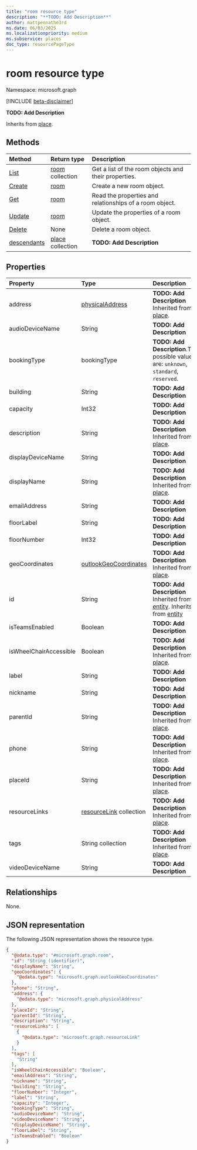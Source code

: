```yaml
---
title: "room resource type"
description: "**TODO: Add Description**"
author: mattpennathe3rd
ms.date: 06/03/2025
ms.localizationpriority: medium
ms.subservice: places
doc_type: resourcePageType
---
```


# room resource type

Namespace: microsoft.graph

[!INCLUDE [beta-disclaimer](../../includes/beta-disclaimer.md)]

**TODO: Add Description**


Inherits from [place](../resources/place.md).


## Methods
|Method|Return type|Description|
|:---|:---|:---|
|[List](../api/roomlist-list-rooms.md)|[room](../resources/room.md) collection|Get a list of the room objects and their properties.|
|[Create](../api/roomlist-post-rooms.md)|[room](../resources/room.md)|Create a new room object.|
|[Get](../api/room-get.md)|[room](../resources/room.md)|Read the properties and relationships of a room object.|
|[Update](../api/room-update.md)|[room](../resources/room.md)|Update the properties of a room object.|
|[Delete](../api/roomlist-delete-rooms.md)|None|Delete a room object.|
|[descendants](../api/room-descendants.md)|[place](../resources/place.md) collection|**TODO: Add Description**|

## Properties
|Property|Type|Description|
|:---|:---|:---|
|address|[physicalAddress](../resources/physicaladdress.md)|**TODO: Add Description** Inherited from [place](../resources/place.md).|
|audioDeviceName|String|**TODO: Add Description**|
|bookingType|bookingType|**TODO: Add Description**.The possible values are: `unknown`, `standard`, `reserved`.|
|building|String|**TODO: Add Description**|
|capacity|Int32|**TODO: Add Description**|
|description|String|**TODO: Add Description** Inherited from [place](../resources/place.md).|
|displayDeviceName|String|**TODO: Add Description**|
|displayName|String|**TODO: Add Description** Inherited from [place](../resources/place.md).|
|emailAddress|String|**TODO: Add Description**|
|floorLabel|String|**TODO: Add Description**|
|floorNumber|Int32|**TODO: Add Description**|
|geoCoordinates|[outlookGeoCoordinates](../resources/outlookgeocoordinates.md)|**TODO: Add Description** Inherited from [place](../resources/place.md).|
|id|String|**TODO: Add Description** Inherited from [entity](../resources/entity.md). Inherits from [entity](../resources/entity.md)|
|isTeamsEnabled|Boolean|**TODO: Add Description**|
|isWheelChairAccessible|Boolean|**TODO: Add Description** Inherited from [place](../resources/place.md).|
|label|String|**TODO: Add Description**|
|nickname|String|**TODO: Add Description**|
|parentId|String|**TODO: Add Description** Inherited from [place](../resources/place.md).|
|phone|String|**TODO: Add Description** Inherited from [place](../resources/place.md).|
|placeId|String|**TODO: Add Description** Inherited from [place](../resources/place.md).|
|resourceLinks|[resourceLink](../resources/resourcelink.md) collection|**TODO: Add Description** Inherited from [place](../resources/place.md).|
|tags|String collection|**TODO: Add Description** Inherited from [place](../resources/place.md).|
|videoDeviceName|String|**TODO: Add Description**|

## Relationships
None.

## JSON representation
The following JSON representation shows the resource type.
<!-- {
  "blockType": "resource",
  "keyProperty": "id",
  "@odata.type": "microsoft.graph.room",
  "baseType": "microsoft.graph.place",
  "openType": false
}
-->
``` json
{
  "@odata.type": "#microsoft.graph.room",
  "id": "String (identifier)",
  "displayName": "String",
  "geoCoordinates": {
    "@odata.type": "microsoft.graph.outlookGeoCoordinates"
  },
  "phone": "String",
  "address": {
    "@odata.type": "microsoft.graph.physicalAddress"
  },
  "placeId": "String",
  "parentId": "String",
  "description": "String",
  "resourceLinks": [
    {
      "@odata.type": "microsoft.graph.resourceLink"
    }
  ],
  "tags": [
    "String"
  ],
  "isWheelChairAccessible": "Boolean",
  "emailAddress": "String",
  "nickname": "String",
  "building": "String",
  "floorNumber": "Integer",
  "label": "String",
  "capacity": "Integer",
  "bookingType": "String",
  "audioDeviceName": "String",
  "videoDeviceName": "String",
  "displayDeviceName": "String",
  "floorLabel": "String",
  "isTeamsEnabled": "Boolean"
}
```

